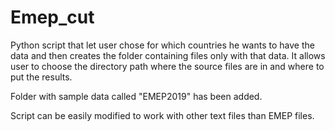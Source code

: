 # Emep_cut
Python script that let user chose for which countries he wants to have the data and then creates the folder containing files only with that data. It
allows user to choose the directory path where the source files are in and where to put the results.

Folder with sample data called "EMEP2019" has been added. 

Script can be easily modified to work with other text files than EMEP files. 
